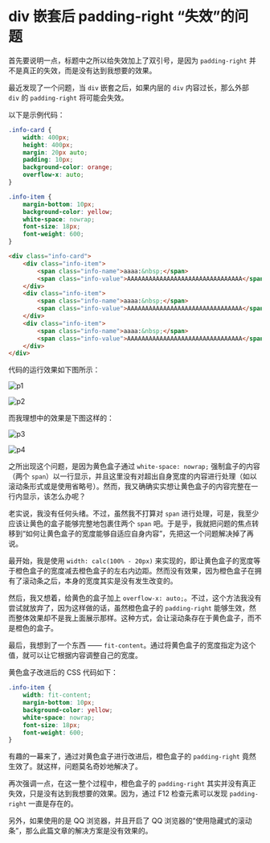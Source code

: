 # div 嵌套后 padding-right “失效”的问题

首先要说明一点，标题中之所以给失效加上了双引号，是因为 `padding-right` 并不是真正的失效，而是没有达到我想要的效果。

最近发现了一个问题，当 `div` 嵌套之后，如果内层的 `div` 内容过长，那么外部 `div` 的 `padding-right` 将可能会失效。

以下是示例代码：

``` css
.info-card {
    width: 400px;
    height: 400px;
    margin: 20px auto;
    padding: 10px;
    background-color: orange;
    overflow-x: auto;
}

.info-item {
    margin-bottom: 10px;
    background-color: yellow;
    white-space: nowrap;
    font-size: 18px;
    font-weight: 600;
}
```

``` html
<div class="info-card">
    <div class="info-item">
        <span class="info-name">aaaa:&nbsp;</span>
        <span class="info-value">AAAAAAAAAAAAAAAAAAAAAAAAAAAAAAAA</span>
    </div>
    <div class="info-item">
        <span class="info-name">aaaa:&nbsp;</span>
        <span class="info-value">AAAAAAAAAAAAAAAAAAAAAAAAAAAAAAAA</span>
    </div>
    <div class="info-item">
        <span class="info-name">aaaa:&nbsp;</span>
        <span class="info-value">AAAAAAAAAAAAAAAAAAAAAAAAAAAAAAAA</span>
    </div>
</div>
```

代码的运行效果如下图所示：

![p1](https://raw.githubusercontent.com/FantasticAiming/ITBlog/main/Img/202306122133480.png)

![p2](https://raw.githubusercontent.com/FantasticAiming/ITBlog/main/Img/202306122133007.png)

而我理想中的效果是下图这样的：

![p3](https://raw.githubusercontent.com/FantasticAiming/ITBlog/main/Img/202306122133366.png)

![p4](https://raw.githubusercontent.com/FantasticAiming/ITBlog/main/Img/202306122133970.png)

之所出现这个问题，是因为黄色盒子通过 `white-space: nowrap;` 强制盒子的内容（两个 `span`）以一行显示，并且这里没有对超出自身宽度的内容进行处理（如以滚动条形式或是使用省略号）。然而，我又确确实实想让黄色盒子的内容完整在一行内显示，该怎么办呢？

老实说，我没有任何头绪。不过，虽然我不打算对 `span` 进行处理，可是，我至少应该让黄色的盒子能够完整地包裹住两个 `span` 吧。于是乎，我就把问题的焦点转移到“如何让黄色盒子的宽度能够自适应自身内容”，先把这一个问题解决掉了再说。

最开始，我是使用 `width: calc(100% - 20px)` 来实现的，即让黄色盒子的宽度等于橙色盒子的宽度减去橙色盒子的左右内边距。然而没有效果，因为橙色盒子在拥有了滚动条之后，本身的宽度其实是没有发生改变的。

然后，我又想着，给黄色的盒子加上 `overflow-x: auto;`。不过，这个方法我没有尝试就放弃了，因为这样做的话，虽然橙色盒子的 `padding-right` 能够生效，然而整体效果却不是我上面展示那样。这种方式，会让滚动条存在于黄色盒子，而不是橙色的盒子。

最后，我想到了一个东西 —— `fit-content`。通过将黄色盒子的宽度指定为这个值，就可以让它根据内容调整自己的宽度。

黄色盒子改进后的 CSS 代码如下：

``` css
.info-item {
    width: fit-content;
    margin-bottom: 10px;
    background-color: yellow;
    white-space: nowrap;
    font-size: 18px;
    font-weight: 600;
}
```

有趣的一幕来了，通过对黄色盒子进行改进后，橙色盒子的 `padding-right` 竟然生效了。就这样，问题莫名奇妙地解决了。

再次强调一点，在这一整个过程中，橙色盒子的 `padding-right` 其实并没有真正失效，只是没有达到我想要的效果。因为，通过 F12 检查元素可以发现 `padding-right` 一直是存在的。

另外，如果使用的是 QQ 浏览器，并且开启了 QQ 浏览器的“使用隐藏式的滚动条”，那么此篇文章的解决方案是没有效果的。
